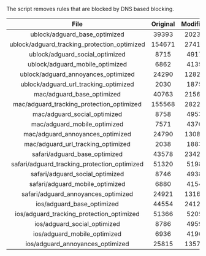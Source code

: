 The script removes rules that are blocked by DNS based blocking.


| File | Original | Modified |
|:----:|:-----:|:-----:|
| ublock/adguard_base_optimized | 39393 | 20235 |
| ublock/adguard_tracking_protection_optimized | 154671 | 27416 |
| ublock/adguard_social_optimized | 8715 | 4917 |
| ublock/adguard_mobile_optimized | 6862 | 4135 |
| ublock/adguard_annoyances_optimized | 24290 | 12827 |
| ublock/adguard_url_tracking_optimized | 2030 | 1875 |
| mac/adguard_base_optimized | 40763 | 21561 |
| mac/adguard_tracking_protection_optimized | 155568 | 28223 |
| mac/adguard_social_optimized | 8758 | 4953 |
| mac/adguard_mobile_optimized | 7571 | 4370 |
| mac/adguard_annoyances_optimized | 24790 | 13083 |
| mac/adguard_url_tracking_optimized | 2038 | 1883 |
| safari/adguard_base_optimized | 43578 | 23426 |
| safari/adguard_tracking_protection_optimized | 51320 | 5198 |
| safari/adguard_social_optimized | 8746 | 4938 |
| safari/adguard_mobile_optimized | 6880 | 4154 |
| safari/adguard_annoyances_optimized | 24921 | 13162 |
| ios/adguard_base_optimized | 44554 | 24124 |
| ios/adguard_tracking_protection_optimized | 51366 | 5205 |
| ios/adguard_social_optimized | 8786 | 4959 |
| ios/adguard_mobile_optimized | 6936 | 4196 |
| ios/adguard_annoyances_optimized | 25815 | 13571 |